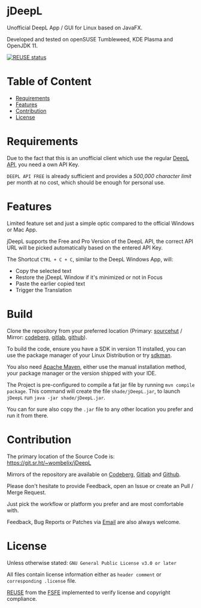 <!--
 SPDX-FileCopyrightText: 2023 Dominik Wombacher <dominik@wombacher.cc>
 SPDX-License-Identifier: CC-BY-SA-4.0
-->
# jDeepL

Unofficial DeepL App / GUI for Linux based on JavaFX.

Developed and tested on openSUSE Tumbleweed, KDE Plasma and OpenJDK 11.

[![REUSE status](https://api.reuse.software/badge/git.sr.ht/~wombelix/jDeepL)](https://api.reuse.software/info/git.sr.ht/~wombelix/jDeepL)

# Table of Content

* [Requirements](#requirements)
* [Features](#features)
* [Contribution](#contribution)
* [License](#license)

# Requirements

Due to the fact that this is an unofficial client which use the regular [DeepL API](https://www.deepl.com/pro-api?cta=header-pro-api/), you need a own API Key.

`DEEPL API FREE` is already sufficient and provides a *500,000 character limit* per month at no cost, which should be enough for personal use.

# Features

Limited feature set and just a simple optic compared to the official Windows or Mac App.

jDeepL supports the Free and Pro Version of the DeepL API, the correct API URL will be picked automatically based on the entered API Key.

The Shortcut `CTRL + C + C`, similar to the DeepL Windows App, will:
* Copy the selected text
* Restore the jDeepL Window if it's minimized or not in Focus
* Paste the earlier copied text
* Trigger the Translation

# Build

Clone the repository from your preferred location (Primary: [sourcehut](https://git.sr.ht/~wombelix/jDeepL) / 
Mirror: [codeberg](https://codeberg.org/wombelix/jDeepL), [gitlab](https://gitlab.com/wombelix/jDeepL), [github](https://github.com/wombelix/jDeepL)).

To build the code, ensure you have a SDK in version 11 installed, 
you can use the package manager of your Linux Distribution or try [sdkman](https://sdkman.io).

You also need [Apache Maven](https://maven.apache.org/install.html), either use the manual installation method, 
your package manager or the version shipped with your IDE.

The Project is pre-configured to compile a fat jar file by running `mvn compile package`. 
This command will create the file `shade/jDeepL.jar`, to launch `jDeepL` run `java -jar shade/jDeepL.jar`.

You can for sure also copy the `.jar` file to any other location you prefer and run it from there.

# Contribution

The primary location of the Source Code is: https://git.sr.ht/~wombelix/jDeepL

Mirrors of the repository are available on 
[Codeberg](https://codeberg.org/wombelix/jDeepL), 
[Gitlab](https://gitlab.com/wombelix/jDeepL) and 
[Github](https://github.com/wombelix/jDeepL).

Please don't hesitate to provide Feedback, open an Issue or create an Pull / Merge Request.

Just pick the workflow or platform you prefer and are most comfortable with.

Feedback, Bug Reports or Patches via [Email](https://dominik.wombacher.cc/pages/contact.html) are also always welcome.

# License

Unless otherwise stated: `GNU General Public License v3.0 or later`

All files contain license information either as `header comment` or `corresponding .license` file.

[REUSE](https://reuse.software) from the [FSFE](https://fsfe.org/) implemented to verify license and copyright compliance.

